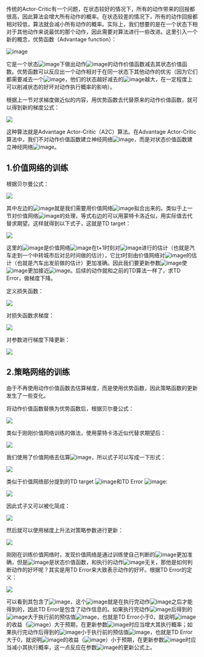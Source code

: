 传统的Actor-Critic有一个问题，在状态较好的情况下，所有的动作带来的回报都很高，因此算法会增大所有动作的概率。在状态较差的情况下，所有的动作回报都相对较低，算法就会减小所有动作的概率。实际上，我们想要的是在一个状态下相对于其他动作来说最优的那个动作，因此需要对算法进行一些改进。这里引入一个新的概念，优势函数（Advantage function）：

![image](https://cdn.nlark.com/yuque/__latex/f708afc0c8c00b8d254ade97758476f0.svg)

它是一个状态![image](https://cdn.nlark.com/yuque/__latex/79ce3c7a71877c2ff01695e38ade43ca.svg)下做出动作![image](https://cdn.nlark.com/yuque/__latex/26fdbf8e53cb0e48da5f4ddd4aaf5a5c.svg)的动作价值函数减去其状态价值函数。优势函数可以反应出一个动作相对于在同一状态下其他动作的优劣（因为它们都需要减去一个![image](https://cdn.nlark.com/yuque/__latex/9f493997c33913987175caf4a4849955.svg)，他们的状态越好减去的![image](https://cdn.nlark.com/yuque/__latex/9f493997c33913987175caf4a4849955.svg)越大，在一定程度上可以削减状态的好坏对动作执行概率的影响）。

根据上一节对求梯度做近似的内容，用优势函数去代替原来的动作价值函数，就可以得到新的梯度公式：

![](https://cdn.nlark.com/yuque/0/2024/png/49555563/1730339512329-336c06de-79bc-4bf8-8167-51042adf137d.png)

这种算法就是Advantage Actor-Critic（A2C）算法。在Advantage Actor-Critic算法中，我们不对动作价值函数建立神经网络![image](https://cdn.nlark.com/yuque/__latex/3968613e29507d0ef6eefc645dfecac5.svg)，而是对状态价值函数建立神经网络![image](https://cdn.nlark.com/yuque/__latex/8e99b6f69e3e9c3667b336176b75a6f1.svg)。

## 1.价值网络的训练
根据贝尔曼公式：

![](https://cdn.nlark.com/yuque/0/2024/png/49555563/1730342605682-fd569f09-08df-42e4-9bbb-794e52f88ca6.png)

其中左边的![image](https://cdn.nlark.com/yuque/__latex/ad1dada955e9bdb8f6a689668b915085.svg)就是我们需要用价值网络![image](https://cdn.nlark.com/yuque/__latex/8e99b6f69e3e9c3667b336176b75a6f1.svg)拟合出来的。类似于上一节对价值网络![image](https://cdn.nlark.com/yuque/__latex/34c7b563b30bde3c748139530686798e.svg)的处理，等式右边的可以用蒙特卡洛近似，用实际值去代替求期望。这样就得到以下式子，这就是TD target：

![](https://cdn.nlark.com/yuque/0/2024/png/49555563/1730342753376-fe63d319-be9b-4ce7-96e8-754db2a830db.png)

这里的![image](https://cdn.nlark.com/yuque/__latex/99ffe0fdf7bc1d0cd5cd1d9efeb912e7.svg)是价值网络![image](https://cdn.nlark.com/yuque/__latex/8e99b6f69e3e9c3667b336176b75a6f1.svg)在t+1时刻对![image](https://cdn.nlark.com/yuque/__latex/ad1dada955e9bdb8f6a689668b915085.svg)进行的估计（也就是汽车走到一个中转城市后对总时间做的估计），它比t时刻由价值网络对![image](https://cdn.nlark.com/yuque/__latex/ad1dada955e9bdb8f6a689668b915085.svg)的估计（也就是汽车出发前做的估计）更加准确。因此我们要更新参数![image](https://cdn.nlark.com/yuque/__latex/c9b08ae6d9fed72562880f75720531bc.svg)使![image](https://cdn.nlark.com/yuque/__latex/4045a1892fe21aef28e7ce896ba2159d.svg)更加接近![image](https://cdn.nlark.com/yuque/__latex/99ffe0fdf7bc1d0cd5cd1d9efeb912e7.svg)。后续的动作就和之前的TD算法一样了，求TD Error，做梯度下降。

定义损失函数：

![](https://cdn.nlark.com/yuque/0/2024/png/49555563/1730343386673-31bff05f-07b1-4121-a23a-271353036c04.png)

对损失函数求梯度：

![](https://cdn.nlark.com/yuque/0/2024/png/49555563/1730343376077-b10ba658-d38a-43eb-94fd-c53697acb0a0.png)

对参数进行梯度下降更新：

![](https://cdn.nlark.com/yuque/0/2024/png/49555563/1730343397682-9cafac15-2c5f-4379-9033-ef61b5463445.png)

## 2.策略网络的训练
由于不再使用动作价值函数去估算梯度，而是使用优势函数，因此策略函数的更新发生了一些变化。

将动作价值函数替换为优势函数后，根据贝尔曼公式：

![](https://cdn.nlark.com/yuque/0/2024/png/49555563/1730343819556-f24abce2-0c95-4ef2-a38d-410bef57519c.png)

类似于刚刚价值网络训练的做法，使用蒙特卡洛近似代替求期望后：

![](https://cdn.nlark.com/yuque/0/2024/png/49555563/1730343890256-535bd271-078c-4015-a4fa-4f394f0d531c.png)

我们使用了价值网络去估算![image](https://cdn.nlark.com/yuque/__latex/ad1dada955e9bdb8f6a689668b915085.svg)，所以式子可以写成一下形式：

![](https://cdn.nlark.com/yuque/0/2024/png/49555563/1730343980776-64f87ff9-fbd1-41ce-bf49-d6e79d04eadf.png)

类似于价值网络部分提到的TD target ![image](https://cdn.nlark.com/yuque/__latex/99ffe0fdf7bc1d0cd5cd1d9efeb912e7.svg)和TD Error ![image](https://cdn.nlark.com/yuque/__latex/8fde9bfe6bbd71472999db66a4471f0d.svg):

![](https://cdn.nlark.com/yuque/0/2024/png/49555563/1730344068444-4de31a7c-fdc3-4546-bbb1-b90b0b992ed4.png)

因此式子又可以被化简成：

![](https://cdn.nlark.com/yuque/0/2024/png/49555563/1730344092688-d6a4a7ed-b5c9-4f36-be0b-2244e4226463.png)

然后就可以使用梯度上升法对策略参数进行更新：

![](https://cdn.nlark.com/yuque/0/2024/png/49555563/1730344119341-b719d459-7530-4ec3-9ffd-2845ea6fa0f7.png)

刚刚在训练价值网络时，发现价值网络是通过训练使自己判断的![image](https://cdn.nlark.com/yuque/__latex/ad1dada955e9bdb8f6a689668b915085.svg)更加准确，但是![image](https://cdn.nlark.com/yuque/__latex/ad1dada955e9bdb8f6a689668b915085.svg)是状态价值函数，和执行的动作![image](https://cdn.nlark.com/yuque/__latex/26fdbf8e53cb0e48da5f4ddd4aaf5a5c.svg)无关，那他是如何判断动作的好坏呢？其实是用TD Error来大致表示动作的好坏。根据TD Error的定义：

![](https://cdn.nlark.com/yuque/0/2024/png/49555563/1730344748812-e7490b4a-bb0b-48fe-aa27-413243298349.png)

可以看到其包含了![image](https://cdn.nlark.com/yuque/__latex/9712f236a44befc205c27c858ae9657f.svg)，这个![image](https://cdn.nlark.com/yuque/__latex/9712f236a44befc205c27c858ae9657f.svg)就是在执行完动作![image](https://cdn.nlark.com/yuque/__latex/c61a8b387e1cb6c40608f4ae65d6f6a6.svg)之后才能得到的，因此TD Error是包含了动作信息的。如果执行完动作![image](https://cdn.nlark.com/yuque/__latex/c61a8b387e1cb6c40608f4ae65d6f6a6.svg)后得到的![image](https://cdn.nlark.com/yuque/__latex/99ffe0fdf7bc1d0cd5cd1d9efeb912e7.svg)大于执行前的预估值![image](https://cdn.nlark.com/yuque/__latex/4045a1892fe21aef28e7ce896ba2159d.svg)，也就是TD Error小于0，就说明![image](https://cdn.nlark.com/yuque/__latex/c61a8b387e1cb6c40608f4ae65d6f6a6.svg)的收益（![image](https://cdn.nlark.com/yuque/__latex/ea05ff4255e7dbb1f9d66808e18da63f.svg)）大于预期，在更新参数![image](https://cdn.nlark.com/yuque/__latex/ed5a4aa5e092e303a69c608582c70db9.svg)时应当增大其执行概率；如果执行完动作后得到的![image](https://cdn.nlark.com/yuque/__latex/99ffe0fdf7bc1d0cd5cd1d9efeb912e7.svg)小于执行前的预估值![image](https://cdn.nlark.com/yuque/__latex/4045a1892fe21aef28e7ce896ba2159d.svg)，也就是TD Error大于0，就说明![image](https://cdn.nlark.com/yuque/__latex/c61a8b387e1cb6c40608f4ae65d6f6a6.svg)的收益（![image](https://cdn.nlark.com/yuque/__latex/ea05ff4255e7dbb1f9d66808e18da63f.svg)）小于预期，在更新参数![image](https://cdn.nlark.com/yuque/__latex/ed5a4aa5e092e303a69c608582c70db9.svg)时应当减小其执行概率，这一点反应在参数![image](https://cdn.nlark.com/yuque/__latex/ed5a4aa5e092e303a69c608582c70db9.svg)的更新公式上。



